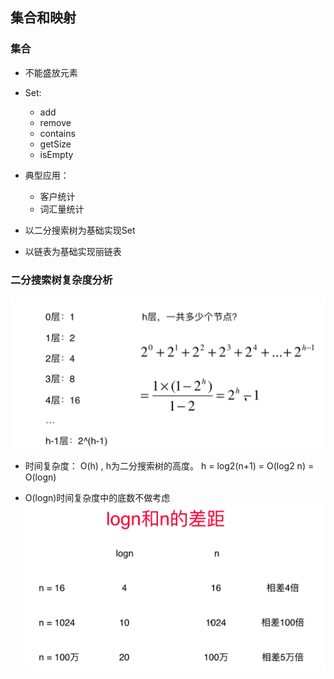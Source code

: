 ## 集合和映射

### 集合

* 不能盛放元素

* Set:
  * add
  * remove
  * contains
  * getSize
  * isEmpty

* 典型应用：
  * 客户统计
  * 词汇量统计


* 以二分搜索树为基础实现Set
* 以链表为基础实现丽链表

### 二分搜索树复杂度分析

![](https://raw.githubusercontent.com/wangkaiwd/drawing-bed/master/20201219154540.png)

* 时间复杂度： O(h) , h为二分搜索树的高度。 h = log2(n+1) = O(log2 n) = O(logn)

* O(logn)时间复杂度中的底数不做考虑
  ![](https://raw.githubusercontent.com/wangkaiwd/drawing-bed/master/20201219154801.png)

